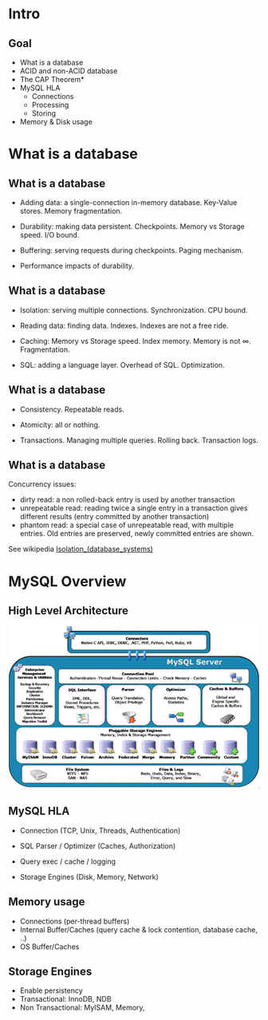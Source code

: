 # Intro

## Goal

  - What is a database
  - ACID and non-ACID database
  - The CAP Theorem*
  - MySQL HLA
    - Connections
    - Processing
    - Storing
  - Memory & Disk usage



# What is a database

## What is a database

  - Adding data: a single-connection in-memory database. Key-Value stores. Memory fragmentation.
  
  - Durability: making data persistent. Checkpoints. Memory vs Storage speed. I/O bound.
    
  - Buffering: serving requests during checkpoints. Paging mechanism.
  
  - Performance impacts of durability.


## What is a database

  - Isolation: serving multiple connections. Synchronization. CPU bound.
  
  - Reading data: finding data. Indexes. Indexes are not a free ride. 
    
  - Caching: Memory vs Storage speed. Index memory. Memory is not $\infty$. Fragmentation.

  - SQL: adding a language layer. Overhead of SQL. Optimization. 


## What is a database

  - Consistency. Repeatable reads.
  
  - Atomicity: all or nothing.
  
  - Transactions. Managing multiple queries. Rolling back. Transaction logs.

## What is a database

Concurrency issues:

  - dirty read: a non rolled-back entry is used by another transaction
  - unrepeatable read: reading twice a single entry in a transaction gives different results (entry committed by another transaction)
  - phantom read: a special case of unrepeatable read, with multiple entries. Old entries are preserved, newly committed entries are shown. 

See wikipedia [Isolation_(database_systems)](https://en.wikipedia.org/wiki/Isolation_(database_systems))

# MySQL Overview
## High Level Architecture

![MySQL Architecture](./mysql-architecture.png)


## MySQL HLA

  - Connection (TCP, Unix, Threads, Authentication) 
    
  - SQL Parser / Optimizer (Caches, Authorization)

  - Query exec / cache / logging

  - Storage Engines (Disk, Memory, Network)

 
## Memory usage

  - Connections (per-thread buffers)
  - Internal Buffer/Caches (query cache & lock contention, database cache, ..)
  - OS Buffer/Caches


## Storage Engines

  - Enable persistency
  - Transactional: InnoDB, NDB
  - Non Transactional: MyISAM, Memory,
  
  
